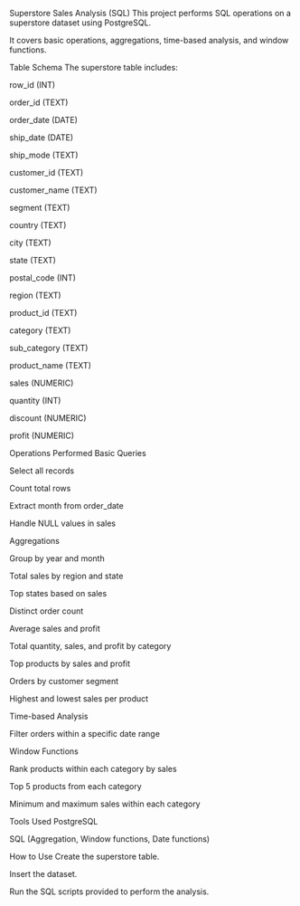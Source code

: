 Superstore Sales Analysis (SQL)
This project performs SQL operations on a superstore dataset using PostgreSQL.

It covers basic operations, aggregations, time-based analysis, and window functions.

Table Schema
The superstore table includes:

row_id (INT)

order_id (TEXT)

order_date (DATE)

ship_date (DATE)

ship_mode (TEXT)

customer_id (TEXT)

customer_name (TEXT)

segment (TEXT)

country (TEXT)

city (TEXT)

state (TEXT)

postal_code (INT)

region (TEXT)

product_id (TEXT)

category (TEXT)

sub_category (TEXT)

product_name (TEXT)

sales (NUMERIC)

quantity (INT)

discount (NUMERIC)

profit (NUMERIC)

Operations Performed
Basic Queries

Select all records

Count total rows

Extract month from order_date

Handle NULL values in sales

Aggregations

Group by year and month

Total sales by region and state

Top states based on sales

Distinct order count

Average sales and profit

Total quantity, sales, and profit by category

Top products by sales and profit

Orders by customer segment

Highest and lowest sales per product

Time-based Analysis

Filter orders within a specific date range

Window Functions

Rank products within each category by sales

Top 5 products from each category

Minimum and maximum sales within each category

Tools Used
PostgreSQL

SQL (Aggregation, Window functions, Date functions)

How to Use
Create the superstore table.

Insert the dataset.

Run the SQL scripts provided to perform the analysis.
